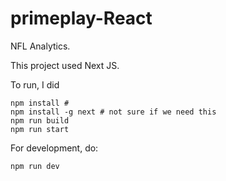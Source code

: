 # primeplay-React

NFL Analytics.

This project used Next JS.

To run, I did
```shell
npm install # 
npm install -g next # not sure if we need this
npm run build
npm run start
```

For development, do:
```shell
npm run dev
```